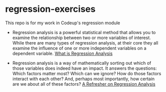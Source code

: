 # regression-exercises
This repo is for my work in Codeup's regression module

- Regression analysis is a powerful statistical method that allows you to examine the relationship between two or more variables of interest. While there are many types of regression analysis, at their core they all examine the influence of one or more independent variables on a dependent variable. [What is Regression Analysis](https://www.alchemer.com/resources/blog/regression-analysis/)

- Regression analysis is a way of mathematically sorting out which of those variables does indeed have an impact. It answers the questions: Which factors matter most? Which can we ignore? How do those factors interact with each other? And, perhaps most importantly, how certain are we about all of these factors? [A Refresher on Regression Analysis](https://hbr.org/2015/11/a-refresher-on-regression-analysis)
